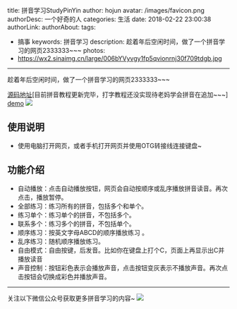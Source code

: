 title: 拼音学习StudyPinYin
author: hojun
avatar: /images/favicon.png
authorDesc: 一个好奇的人
categories: 生活
date: 2018-02-22 23:00:38
authorLink:
authorAbout:
tags:
 - 搞事
keywords: 拼音学习
description: 趁着年后空闲时间，做了一个拼音学习的网页2333333~~~
photos:
  - https://wx2.sinaimg.cn/large/006bYVyvgy1fp5qvionrnj30f709tdgb.jpg
---
趁着年后空闲时间，做了一个拼音学习的网页2333333~~~

[源码地址](https://github.com/honjun/StudyPinYin)[目前拼音教程更新完毕，打字教程还没实现待老妈学会拼音在追加~~~]
[demo](https://www.hojun.cn/StudyPinYin/study/pydz.html)
![](https://wx2.sinaimg.cn/large/006bYVyvgy1fp5qvionrnj30f709tdgb.jpg)
## **使用说明**

 - 使用电脑打开网页，或者手机打开网页并使用OTG转接线连接键盘~

## **功能介绍**

 - 自动播放：点击自动播放按钮，网页会自动按顺序或乱序播放拼音读音。再次点击，播放暂停。
 - 全部练习：练习所有的拼音，包括多个和单个。
 - 练习单个：练习单个的拼音，不包括多个。
 - 联系多个：练习多个的拼音，不包括单个。
 - 顺序练习：按英文字母ABCD的顺序播放练习 。
 - 乱序练习：随机顺序播放练习。
 - 自由模式：自由按键，后发音。比如你在键盘上打个C，页面上再显示出C并播放读音
 - 声音控制：按钮彩色表示会播放声音，点击按钮变灰表示不播放声音。再次点击按钮会切换成彩色并播放声音。

----------

关注以下微信公众号获取更多拼音学习的内容~
![](https://wx4.sinaimg.cn/large/006bYVyvgy1fp5r9jajpvj3076076t96.jpg)